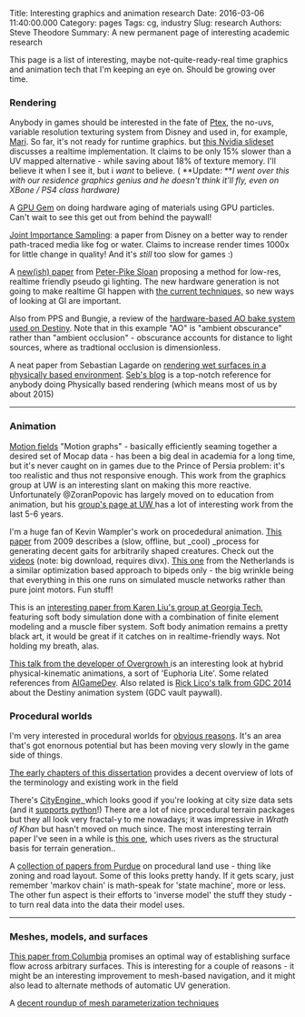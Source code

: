 Title: Interesting graphics and animation research
Date: 2016-03-06 11:40:00.000
Category: pages
Tags: cg, industry
Slug: research
Authors: Steve Theodore
Summary: A new permanent page of interesting academic research

This page is a list of interesting,  maybe not-quite-ready-real time graphics and animation tech that I'm keeping an eye on. Should be growing over time.

### Rendering

Anybody in games should be interested in the fate of [Ptex](http://ptex.us/), the no-uvs, variable resolution texturing system from Disney and used in, for example, [Mari](http://www.thefoundry.co.uk/products/mari/).  So far, it's not ready for runtime graphics. but [this Nvidia slideset](https://developer.nvidia.com/sites/default/files/akamai/gamedev/docs/Borderless%20Ptex.pdf) discusses a realtime implementation.  It claims to be only 15% slower than a UV mapped alternative - while saving about 18% of texture memory.  I'll believe it when I see it, but i _want_ to believe. ( **Update: **_I went over this with our residence graphics genius and he doesn't think it'll fly, even on XBone / PS4 class hardware)_

A [GPU Gem](http://diglib.eg.org/EG/DL/PE/VMV/VMV12/063-070.pdf.abstract.pdf;internal&action=action.digitallibrary.ShowPaperAbstract) on doing hardware aging of materials using GPU particles. Can't wait to see this get out from behind the paywall!

[Joint Importance Sampling](http://www.disneyresearch.com/project/joint-importance-sampling/): a paper from Disney on a better way to render path-traced media like fog or water.  Claims to increase render times 1000x for little change in quality! And it's _still_ too slow for games :)

A [new(ish) paper](http://ppsloan.org/publications/mrtSA.pdf) from [Peter-Pike Sloan](http://ppsloan.org/) proposing a method for low-res, realtime friendly pseudo gi lighting.  The new hardware generation is not going to make realtime GI happen with [the current techniques,](http://cg.ibds.kit.edu/publications/p2011/DGIWTCLPV_Kaplanyan_2011/DGIWTCLPV_Kaplanyan_2011.html) so new ways of looking at GI are important.

Also from PPS and Bungie, a review of the [hardware-based AO bake system used on Destiny](http://ppsloan.org/publications/BungieBake.pdf).  Note that in this example "AO" is "ambient obscurance" rather than "ambient occlusion" - obscurance accounts for distance to light sources, where as tradtional occlusion is dimensionless.

A neat paper from Sebastian Lagarde on [rendering wet surfaces in a physically based environment](http://seblagarde.wordpress.com/2012/12/10/observe-rainy-world/).  [Seb's blog](http://seblagarde.wordpress.com/) is a top-notch reference for anybody doing Physically based rendering (which means most of us by about 2015)

---

### Animation

[Motion fields](http://grail.cs.washington.edu/projects/motion-fields/motion-fields.pdf)  "Motion graphs" - basically efficiently seaming together  a desired set of Mocap data  \- has been a big deal in academia for a long time, but it's never caught on in games due to the Prince of Persia problem: it's too realistic and thus not responsive enough. This work from the graphics group at UW is an interesting slant on making this more reactive.  Unfortunately @ZoranPopovic has largely moved on to education from animation, but his [group's page at UW ](http://homes.cs.washington.edu/~zoran/)has a lot of interesting work from the last 5-6 years.

I'm a huge fan of Kevin Wampler's work on procededural animation. [This paper](http://grail.cs.washington.edu/projects/animal-morphology/s2009/) from 2009 describes a (slow, offline, but _cool) _process for generating decent gaits for arbitrarily shaped creatures. Check out the [videos](http://grail.cs.washington.edu/projects/animal-morphology/s2009/movs/morphology.avi) (note: big download, requires divx).  [This one](http://www.staff.science.uu.nl/~geijt101/papers/SA2013/) from the Netherlands is a similar optimization based approach to bipeds only - the big wrinkle being that everything in this one runs on simulated muscle networks rather than pure joint motors. Fun stuff!

This is an [interesting paper from Karen Liu's group at Georgia Tech](http://www.cc.gatech.edu/~jtan34/project/softBodyLocomotion.html), featuring soft body simulation done with a combination of finite element modeling and a muscle fiber system. Soft body animation remains a pretty black art, it would be great if it catches on in realtime-friendly ways. Not holding my breath, alas.

[This talk from the developer of Overgrowh ](http://aigamedev.com/open/access/overgrowth/)is an interesting look at hybrid physical-kinematic animations, a sort of  'Euphoria Lite'.  Some related references from [AIGameDev](http://aigamedev.com/open/editorial/animation-revolution/).  Also related is [Rick Lico's talk from GDC 2014](http://www.gdcvault.com/search.php#&category=free&firstfocus=&keyword=lico&conference_id=) about the Destiny animation system (GDC vault paywall).

### Procedural worlds

I'm very interested in procedural worlds for [obvious reasons](http://www.ign.com/articles/2013/04/16/4-hours-in-state-of-decays-open-world-zombie-nightmare).  It's an area that's got enornous potential but has been moving very slowly in the game side of things.

[The early chapters of this dissertation](http://hss.ulb.uni-bonn.de/2013/3124/3124.pdf) provides a decent overview of lots of the terminology and existing work in the field

There's [CityEngine, ](http://www.esri.com/software/cityengine) which looks good if you're looking at city size data sets (and it [supports python](http://www.esri.com/software/cityengine/features)!)  There are a lot of nice procedural terrain packages but they all look very fractal-y to me  nowadays; it was impressive in _Wrath of Khan_ but hasn't moved on much since. The most interesting terrain paper I've seen in a while is [this one](http://hpcg.purdue.edu/?page=publication&id=170), which uses rivers as the structural basis for terrain generation..

A [collection of papers from Purdue](https://www.cs.purdue.edu/cgvlab/urban/urban-procedural-modeling.html) on procedural land use - thing like zoning and road layout. Some of this looks pretty handy.   If it gets scary, just remember 'markov chain'  is math-speak for 'state machine', more or less.  The other fun aspect is their efforts to  'inverse model' the stuff they study - to turn real data into the data their model uses.

---

### Meshes, models, and surfaces

[This paper from Columbia](http://www.cs.columbia.edu/~keenan/Projects/GloballyOptimalDirectionFields/paper.pdf) promises an optimal way of establishing surface flow across arbitrary surfaces. This is interesting for a couple of reasons - it might be an interesting improvement to mesh-based navigation, and it might also lead to alternate methods of automatic UV generation.

A [decent roundup of mesh parameterization techniques](http://www.cs.berkeley.edu/~jrs/meshpapers/ShefferPraunRose.pdf)

